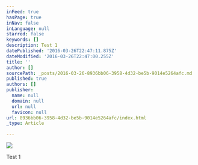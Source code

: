 ```yaml
---
inFeed: true
hasPage: true
inNav: false
inLanguage: null
starred: false
keywords: []
description: Test 1
datePublished: '2016-03-26T22:47:11.875Z'
dateModified: '2016-03-26T22:47:00.255Z'
title: ''
author: []
sourcePath: _posts/2016-03-26-8936bb06-3958-4d32-be5b-9014e5264afc.md
published: true
authors: []
publisher:
  name: null
  domain: null
  url: null
  favicon: null
url: 8936bb06-3958-4d32-be5b-9014e5264afc/index.html
_type: Article

---
```

![](https://the-grid-user-content.s3-us-west-2.amazonaws.com/9e7476cb-71fb-4530-b175-2b1ff19bdcb6.jpg)

Test 1